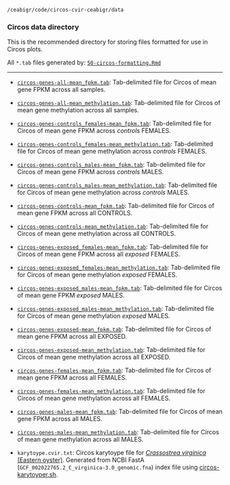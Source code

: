 `/ceabigr/code/circos-cvir-ceabigr/data`

### Circos data directory

This is the recommended directory for storing files formatted for use in Circos plots.

All `*.tab` files generated by: [`50-circos-formatting.Rmd`](https://github.com/sr320/ceabigr/blob/main/code/50-circos-formatting.Rmd)

---

- [`circos-genes-all-mean_fpkm.tab`](https://github.com/sr320/ceabigr/tree/main/output/50-circos-formatting/circos-genes-all-mean_fpkm.tab): Tab-delimited file for Circos of mean gene FPKM across all samples.

- [`circos-genes-all-mean_methylation.tab`](https://github.com/sr320/ceabigr/tree/main/output/50-circos-formatting/circos-genes-all-mean_methylation.tab): Tab-delimited file for Circos of mean gene methylation across all samples.

- [`circos-genes-controls_females-mean_fpkm.tab`](https://github.com/sr320/ceabigr/tree/main/output/50-circos-formatting/circos-genes-controls_females-mean_fpkm.tab): Tab-delimited file for Circos of mean gene FPKM across _controls_ FEMALES.

- [`circos-genes-controls_females-mean_methylation.tab`](https://github.com/sr320/ceabigr/tree/main/output/50-circos-formatting/circos-genes-controls_females-mean_methylation.tab): Tab-delimited file for Circos of mean gene methylation across _controls_ FEMALES.

- [`circos-genes-controls_males-mean_fpkm.tab`](https://github.com/sr320/ceabigr/tree/main/output/50-circos-formatting/circos-genes-controls_males-mean_fpkm.tab): Tab-delimited file for Circos of mean gene FPKM across _controls_ MALES.

- [`circos-genes-controls_males-mean_methylation.tab`](https://github.com/sr320/ceabigr/tree/main/output/50-circos-formatting/circos-genes-controls_males-mean_methylation.tab): Tab-delimited file for Circos of mean gene methylation across _controls_ MALES.

- [`circos-genes-controls-mean_fpkm.tab`](https://github.com/sr320/ceabigr/tree/main/output/50-circos-formatting/circos-genes-controls-mean_fpkm.tab): Tab-delimited file for Circos of mean gene FPKM across all CONTROLS.

- [`circos-genes-controls-mean_methylation.tab`](https://github.com/sr320/ceabigr/tree/main/output/50-circos-formatting/circos-genes-controls-mean_methylation.tab): Tab-delimited file for Circos of mean gene methylation across all CONTROLS.

- [`circos-genes-exposed_females-mean_fpkm.tab`](https://github.com/sr320/ceabigr/tree/main/output/50-circos-formatting/circos-genes-exposed_females-mean_fpkm.tab): Tab-delimited file for Circos of mean gene FPKM across all _exposed_ FEMALES.

- [`circos-genes-exposed_females-mean_methylation.tab`](https://github.com/sr320/ceabigr/tree/main/output/50-circos-formatting/circos-genes-exposed_females-mean_methylation.tab): Tab-delimited file for Circos of mean gene methylation _exposed_ FEMALES.

- [`circos-genes-exposed_males-mean_fpkm.tab`](https://github.com/sr320/ceabigr/tree/main/output/50-circos-formatting/circos-genes-exposed_males-mean_fpkm.tab): Tab-delimited file for Circos of mean gene FPKM _exposed_ MALES.

- [`circos-genes-exposed_males-mean_methylation.tab`](https://github.com/sr320/ceabigr/tree/main/output/50-circos-formatting/circos-genes-exposed_males-mean_methylation.tab): Tab-delimited file for Circos of mean gene methylation _exposed_ MALES.

- [`circos-genes-exposed-mean_fpkm.tab`](https://github.com/sr320/ceabigr/tree/main/output/50-circos-formatting/circos-genes-exposed-mean_fpkm.tab): Tab-delimited file for Circos of mean gene FPKM across all EXPOSED.

- [`circos-genes-exposed-mean_methylation.tab`](https://github.com/sr320/ceabigr/tree/main/output/50-circos-formatting/circos-genes-exposed-mean_methylation.tab): Tab-delimited file for Circos of mean gene methylation across all EXPOSED.

- [`circos-genes-females-mean_fpkm.tab`](https://github.com/sr320/ceabigr/tree/main/output/50-circos-formatting/circos-genes-females-mean_fpkm.tab): Tab-delimited file for Circos of mean gene FPKM across all FEMALES.

- [`circos-genes-females-mean_methylation.tab`](https://github.com/sr320/ceabigr/tree/main/output/50-circos-formatting/circos-genes-females-mean_methylation.tab): Tab-delimited file for Circos of mean gene methylation across all FEMALES.

- [`circos-genes-males-mean_fpkm.tab`](https://github.com/sr320/ceabigr/tree/main/output/50-circos-formatting/circos-genes-males-mean_fpkm.tab): Tab-delimited file for Circos of mean gene FPKM across all MALES.

- [`circos-genes-males-mean_methylation.tab`](https://github.com/sr320/ceabigr/tree/main/output/50-circos-formatting/circos-genes-males-mean_methylation.tab): Tab-delimited file for Circos of mean gene methylation across all MALES.

- `karytoype.cvir.txt`: Circos karytoype file for [_Crassostrea virginica_ (Eastern oyster)](https://en.wikipedia.org/wiki/Eastern_oyster). Generated from NCBI FastA (`GCF_002022765.2_C_virginica-3.0_genomic.fna`) index file using [circos-karytoyper.sh]().
